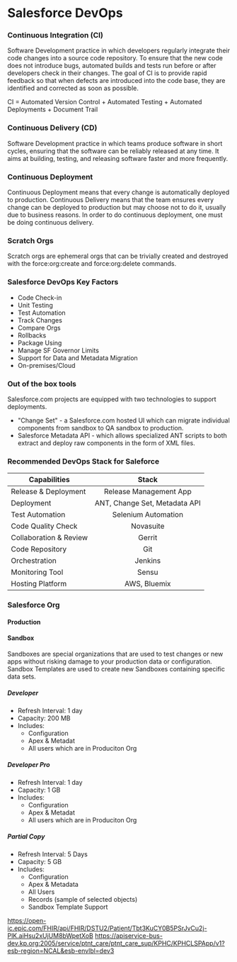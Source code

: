 # Salesforce DevOps

### Continuous Integration (CI) 
Software Development practice in which developers regularly integrate their code changes into a source code
repository. To ensure that the new code does not introduce bugs, automated builds and tests run before or after
developers check in their changes. The goal of CI is to provide rapid feedback so that when defects are introduced
into the code base, they are identified and corrected as soon as possible.

CI = Automated Version Control + Automated Testing + Automated Deployments + Document Trail

### Continuous Delivery (CD) 
Software Development practice in which teams produce software in short cycles, ensuring that the software can
be reliably released at any time. It aims at building, testing, and releasing software faster and more frequently.

### Continuous Deployment 
Continuous Deployment means that every change is automatically deployed to production. Continuous Delivery
means that the team ensures every change can be deployed to production but may choose not to do it, usually
due to business reasons. In order to do continuous deployment, one must be doing continuous delivery.

### Scratch Orgs
Scratch orgs are ephemeral orgs that can be trivially created and destroyed with the force:org:create and
force:org:delete commands.

### Salesforce DevOps Key Factors
* Code Check-in
* Unit Testing
* Test Automation
* Track Changes
* Compare Orgs
* Rollbacks
* Package Using
* Manage SF Governor Limits
* Support for Data and Metadata Migration
* On-premises/Cloud

### Out of the box tools

Salesforce.com projects are equipped with two technologies to support deployments.  

* "Change Set" - a Salesforce.com hosted UI which can migrate individual components from sandbox to QA sandbox to production.  
* Salesforce Metadata API - which allows specialized ANT scripts to both extract and deploy raw components in the form of XML files.

### Recommended DevOps Stack for Saleforce
| Capabilities        | Stack           | 
| ------------- |:-------------:| 
| Release & Deployment | Release Management App | 
| Deployment      | ANT, Change Set, Metadata API | 
| Test Automation | Selenium Automation | 
| Code Quality Check | Novasuite |
| Collaboration & Review | Gerrit |
| Code Repository | Git |
| Orchestration | Jenkins | 
| Monitoring Tool | Sensu | 
| Hosting Platform | AWS, Bluemix | 


### Salesforce Org

#### Production

#### Sandbox
Sandboxes are special organizations that are used to test changes or new apps without risking damage to your production data or configuration. Sandbox Templates are used to create new Sandboxes containing specific data sets.
##### Developer
* Refresh Interval: 1 day
* Capacity: 200 MB
* Includes:
  * Configuration
  * Apex & Metadat
  * All users which are in Produciton Org
##### Developer Pro
* Refresh Interval: 1 day
* Capacity: 1 GB
* Includes:
  * Configuration
  * Apex & Metadat
  * All users which are in Produciton Org
##### Partial Copy
* Refresh Interval:  5 Days
* Capacity:  5 GB
* Includes:
  * Configuration
  * Apex & Metadata
  * All Users
  * Records (sample of selected objects)
  * Sandbox Template Support















https://open-ic.epic.com/FHIR/api/FHIR/DSTU2/Patient/Tbt3KuCY0B5PSrJvCu2j-PlK.aiHsu2xUjUM8bWpetXoB
https://apiservice-bus-dev.kp.org:2005/service/ptnt_care/ptnt_care_sup/KPHC/KPHCLSPApp/v1?esb-region=NCAL&esb-envlbl=dev3
